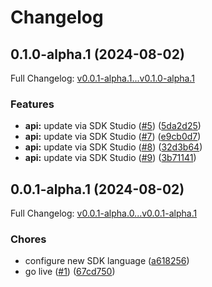 # Changelog

## 0.1.0-alpha.1 (2024-08-02)

Full Changelog: [v0.0.1-alpha.1...v0.1.0-alpha.1](https://github.com/EndexAI/factset-global-prices-api-python/compare/v0.0.1-alpha.1...v0.1.0-alpha.1)

### Features

* **api:** update via SDK Studio ([#5](https://github.com/EndexAI/factset-global-prices-api-python/issues/5)) ([5da2d25](https://github.com/EndexAI/factset-global-prices-api-python/commit/5da2d25ade479c224fcc64dcdf3d8d08faf6b45d))
* **api:** update via SDK Studio ([#7](https://github.com/EndexAI/factset-global-prices-api-python/issues/7)) ([e9cb0d7](https://github.com/EndexAI/factset-global-prices-api-python/commit/e9cb0d722fd4b4bf3b67141d1d57c5158a9fac1c))
* **api:** update via SDK Studio ([#8](https://github.com/EndexAI/factset-global-prices-api-python/issues/8)) ([32d3b64](https://github.com/EndexAI/factset-global-prices-api-python/commit/32d3b642447e9dabda99a3c5fde0c29c4466ac7c))
* **api:** update via SDK Studio ([#9](https://github.com/EndexAI/factset-global-prices-api-python/issues/9)) ([3b71141](https://github.com/EndexAI/factset-global-prices-api-python/commit/3b71141bd94313c53a6816d1f8a1d01d0bc9d686))

## 0.0.1-alpha.1 (2024-08-02)

Full Changelog: [v0.0.1-alpha.0...v0.0.1-alpha.1](https://github.com/EndexAI/factset-global-prices-api-python/compare/v0.0.1-alpha.0...v0.0.1-alpha.1)

### Chores

* configure new SDK language ([a618256](https://github.com/EndexAI/factset-global-prices-api-python/commit/a6182566d0e1fe4b9a69a155491d5b88f7aaa2aa))
* go live ([#1](https://github.com/EndexAI/factset-global-prices-api-python/issues/1)) ([67cd750](https://github.com/EndexAI/factset-global-prices-api-python/commit/67cd75043980b6606015c29c6c8e60c3af033554))
